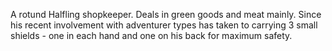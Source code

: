 A rotund Halfling shopkeeper. Deals in green goods and meat mainly.
Since his recent involvement with adventurer types has taken to carrying
3 small shields - one in each hand and one on his back for maximum
safety.
